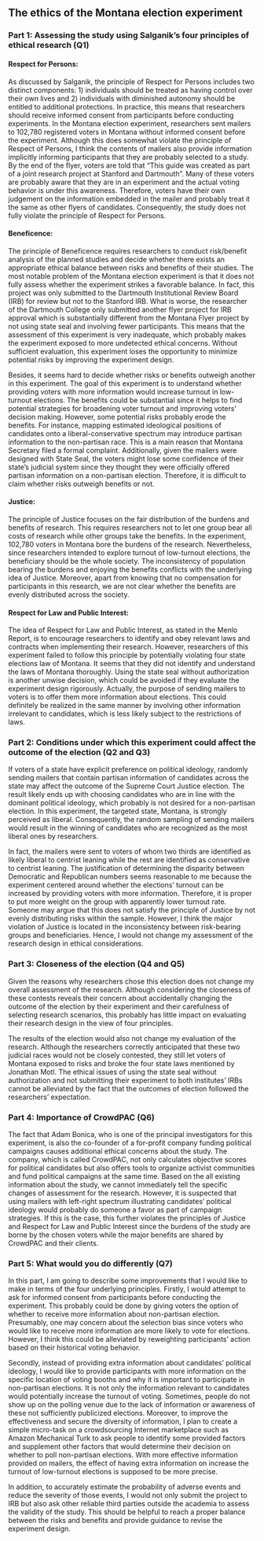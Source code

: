 ## The ethics of the Montana election experiment

### Part 1: Assessing the study using Salganik’s four principles of ethical research (Q1)

#### Respect for Persons:
 
As discussed by Salganik, the principle of Respect for Persons includes two distinct components: 1) individuals should be treated as having control over their own lives and 2) individuals with diminished autonomy should be entitled to additional protections. In practice, this means that researchers should receive informed consent from participants before conducting experiments. In the Montana election experiment, researchers sent mailers to 102,780 registered voters in Montana without informed consent before the experiment. Although this does somewhat violate the principle of Respect of Persons, I think the contents of mailers also provide information implicitly informing participants that they are probably selected to a study. By the end of the flyer, voters are told that “This guide was created as part of a joint research project at Stanford and Dartmouth”. Many of these voters are probably aware that they are in an experiment and the actual voting behavior is under this awareness. Therefore, voters have their own judgement on the information embedded in the mailer and probably treat it the same as other flyers of candidates. Consequently, the study does not fully violate the principle of Respect for Persons. 

#### Beneficence:

The principle of Beneficence requires researchers to conduct risk/benefit analysis of the planned studies and decide whether there exists an appropriate ethical balance between risks and benefits of their studies. The most notable problem of the Montana election experiment is that it does not fully assess whether the experiment strikes a favorable balance. In fact, this project was only submitted to the Dartmouth Institutional Review Board (IRB) for review but not to the Stanford IRB. What is worse, the researcher of the Dartmouth College only submitted another flyer project for IRB approval which is substantially different from the Montana Flyer project by not using state seal and involving fewer participants. This means that the assessment of this experiment is very inadequate, which probably makes the experiment exposed to more undetected ethical concerns. Without sufficient evaluation, this experiment loses the opportunity to minimize potential risks by improving the experiment design. 

Besides, it seems hard to decide whether risks or benefits outweigh another in this experiment. The goal of this experiment is to understand whether providing voters with more information would increase turnout in low-turnout elections. The benefits could be substantial since it helps to find potential strategies for broadening voter turnout and improving voters’ decision making. However, some potential risks probably erode the benefits. For instance, mapping estimated ideological positions of candidates onto a liberal-conservative spectrum may introduce partisan information to the non-partisan race. This is a main reason that Montana Secretary filed a formal complaint. Additionally, given the mailers were designed with State Seal, the voters might lose some confidence of their state’s judicial system since they thought they were officially offered partisan information on a non-partisan election. Therefore, it is difficult to claim whether risks outweigh benefits or not.
 
#### Justice:

The principle of Justice focuses on the fair distribution of the burdens and benefits of research. This requires researchers not to let one group bear all costs of research while other groups take the benefits. In the experiment, 102,780 voters in Montana bore the burdens of the research. Nevertheless, since researchers intended to explore turnout of low-turnout elections, the beneficiary should be the whole society.  The inconsistency of population bearing the burdens and enjoying the benefits conflicts with the underlying idea of Justice. Moreover, apart from knowing that no compensation for participants in this research, we are not clear whether the benefits are evenly distributed across the society. 

#### Respect for Law and Public Interest:  

The idea of Respect for Law and Public Interest, as stated in the Menlo Report, is to encourage researchers to identify and obey relevant laws and contracts when implementing their research. However, researchers of this experiment failed to follow this principle by potentially violating four state elections law of Montana. It seems that they did not identify and understand the laws of Montana thoroughly. Using the state seal without authorization is another unwise decision, which could be avoided if they evaluate the experiment design rigorously. Actually, the purpose of sending mailers to voters is to offer them more information about elections. This could definitely be realized in the same manner by involving other information irrelevant to candidates, which is less likely subject to the restrictions of laws.  

### Part 2: Conditions under which this experiment could affect the outcome of the election (Q2 and Q3)

If voters of a state have explicit preference on political ideology, randomly sending mailers that contain partisan information of candidates across the state may affect the outcome of the Supreme Court Justice election. The result likely ends up with choosing candidates who are in line with the dominant political ideology, which probably is not desired for a non-partisan election. In this experiment, the targeted state, Montana, is strongly perceived as liberal. Consequently, the random sampling of sending mailers would result in the winning of candidates who are recognized as the most liberal ones by researchers. 
 
In fact, the mailers were sent to voters of whom two thirds are identified as likely liberal to centrist leaning while the rest are identified as conservative to centrist leaning. The justification of determining the disparity between Democratic and Republican numbers seems reasonable to me because the experiment centered around whether the elections’ turnout can be increased by providing voters with more information. Therefore, it is proper to put more weight on the group with apparently lower turnout rate. Someone may argue that this does not satisfy the principle of Justice by not evenly distributing risks within the sample. However, I think the major violation of Justice is located in the inconsistency between risk-bearing groups and beneficiaries. Hence, I would not change my assessment of the research design in ethical considerations. 

### Part 3: Closeness of the election (Q4 and Q5)

Given the reasons why researchers chose this election does not change my overall assessment of the research. Although considering the closeness of these contests reveals their concern about accidentally changing the outcome of the election by their experiment and their carefulness of selecting research scenarios, this probably has little impact on evaluating their research design in the view of four principles. 

The results of the election would also not change my evaluation of the research. Although the researchers correctly anticipated that these two judicial races would not be closely contested, they still let voters of Montana exposed to risks and broke the four state laws mentioned by Jonathan Motl. The ethical issues of using the state seal without authorization and not submitting their experiment to both institutes’ IRBs cannot be alleviated by the fact that the outcomes of election followed the researchers’ expectation. 

### Part 4:  Importance of CrowdPAC (Q6)

The fact that Adam Bonica, who is one of the principal investigators for this experiment, is also the co-founder of a for-profit company funding political campaigns causes additional ethical concerns about the study. The company, which is called CrowdPAC, not only calculates objective scores for political candidates but also offers tools to organize activist communities and fund political campaigns at the same time. Based on the all existing information about the study, we cannot immediately tell the specific changes of assessment for the research. However, it is suspected that using mailers with left-right spectrum illustrating candidates’ political ideology would probably do someone a favor as part of campaign strategies. If this is the case, this further violates the principles of Justice and Respect for Law and Public Interest since the burdens of the study are borne by the chosen voters while the major benefits are shared by CrowdPAC and their clients. 

### Part 5: What would you do differently (Q7)

In this part, I am going to describe some improvements that I would like to make in terms of the four underlying principles. Firstly, I would attempt to ask for informed consent from participants before conducting the experiment. This probably could be done by giving voters the option of whether to receive more information about non-partisan election. Presumably, one may concern about the selection bias since voters who would like to receive more information are more likely to vote for elections. However, I think this could be alleviated by reweighting participants’ action based on their historical voting behavior. 

Secondly, instead of providing extra information about candidates’ political ideology, I would like to provide participants with more information on the specific location of voting booths and why it is important to participate in non-partisan elections. It is not only the information relevant to candidates would potentially increase the turnout of voting. Sometimes, people do not show up on the polling venue due to the lack of information or awareness of these not sufficiently publicized elections. Moreover, to improve the effectiveness and secure the diversity of information, I plan to create a simple micro-task on a crowdsourcing Internet marketplace such as Amazon Mechanical Turk to ask people to identify some provided factors and supplement other factors that would determine their decision on whether to poll non-partisan elections. With more effective information provided on mailers, the effect of having extra information on increase the turnout of low-turnout elections is supposed to be more precise. 

In addition, to accurately estimate the probability of adverse events and reduce the severity of those events, I would not only submit the project to IRB but also ask other reliable third parties outside the academia to assess the validity of the study. This should be helpful to reach a proper balance between the risks and benefits and provide guidance to revise the experiment design. 
